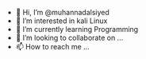 - 👋 Hi, I’m @muhannadalsiyed
- 👀 I’m interested in kali Linux
- 🌱 I’m  currently learning Programming
- 💞️ I’m looking to collaborate on ...
- 📫 How to reach me ...

<!---
muhannadalsiyed/muhannadalsiyed is a ✨ special ✨ repository because its `README.md` (this file) appears on your GitHub profile.
You can click the Preview link to take a look at your changes.
--->
